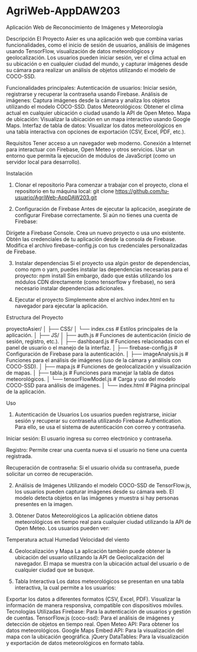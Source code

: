 # AgriWeb-AppDAW203
Aplicación Web de Reconocimiento de Imágenes y Meteorología

Descripción
El Proyecto Asier es una aplicación web que combina varias funcionalidades, como el inicio de sesión de usuarios, análisis de imágenes usando TensorFlow, visualización de datos meteorológicos y geolocalización. Los usuarios pueden iniciar sesión, ver el clima actual en su ubicación o en cualquier ciudad del mundo, y capturar imágenes desde su cámara para realizar un análisis de objetos utilizando el modelo de COCO-SSD.

Funcionalidades principales:
Autenticación de usuarios: Iniciar sesión, registrarse y recuperar la contraseña usando Firebase.
Análisis de imágenes: Captura imágenes desde la cámara y analiza los objetos utilizando el modelo COCO-SSD.
Datos Meteorológicos: Obtener el clima actual en cualquier ubicación o ciudad usando la API de Open Meteo.
Mapa de ubicación: Visualizar la ubicación en un mapa interactivo usando Google Maps.
Interfaz de tabla de datos: Visualizar los datos meteorológicos en una tabla interactiva con opciones de exportación (CSV, Excel, PDF, etc.).

Requisitos
Tener acceso a un navegador web moderno.
Conexión a Internet para interactuar con Firebase, Open Meteo y otros servicios.
Usar un entorno que permita la ejecución de módulos de JavaScript (como un servidor local para desarrollo).

Instalación
1. Clonar el repositorio
Para comenzar a trabajar con el proyecto, clona el repositorio en tu máquina local:
  git clone https://github.com/tu-usuario/AgriWeb-AppDAW203.git

2. Configuración de Firebase
Antes de ejecutar la aplicación, asegúrate de configurar Firebase correctamente. Si aún no tienes una cuenta de Firebase:

Dirígete a Firebase Console.
Crea un nuevo proyecto o usa uno existente.
Obtén las credenciales de tu aplicación desde la consola de Firebase.
Modifica el archivo firebase-config.js con tus credenciales personalizadas de Firebase.

3. Instalar dependencias
Si el proyecto usa algún gestor de dependencias, como npm o yarn, puedes instalar las dependencias necesarias para el proyecto:
  npm install
Sin embargo, dado que estás utilizando los módulos CDN directamente (como tensorflow y firebase), no será necesario instalar dependencias adicionales.

4. Ejecutar el proyecto
Simplemente abre el archivo index.html en tu navegador para ejecutar la aplicación.

Estructura del Proyecto

proyectoAsier/
│
├── CSS/
│   └── index.css                  # Estilos principales de la aplicación.
│
├── JS/
│   ├── auth.js                    # Funciones de autenticación (inicio de sesión, registro, etc.).
│   ├── dashboard.js               # Funciones relacionadas con el panel de usuario o el manejo de la interfaz.
│   ├── firebase-config.js         # Configuración de Firebase para la autenticación.
│   ├── imageAnalysis.js           # Funciones para el análisis de imágenes (uso de la cámara y análisis con COCO-SSD).
│   ├── mapa.js                    # Funciones de geolocalización y visualización de mapas.
│   ├── tabla.js                   # Funciones para manejar la tabla de datos meteorológicos.
│   └── tensorFlowModel.js         # Carga y uso del modelo COCO-SSD para análisis de imágenes.
│
└── index.html                     # Página principal de la aplicación.


Uso

1. Autenticación de Usuarios
Los usuarios pueden registrarse, iniciar sesión y recuperar su contraseña utilizando Firebase Authentication. Para ello, se usa el sistema de autenticación con correo y contraseña.

Iniciar sesión: El usuario ingresa su correo electrónico y contraseña.

Registro: Permite crear una cuenta nueva si el usuario no tiene una cuenta registrada.

Recuperación de contraseña: Si el usuario olvida su contraseña, puede solicitar un correo de recuperación.

2. Análisis de Imágenes
Utilizando el modelo COCO-SSD de TensorFlow.js, los usuarios pueden capturar imágenes desde su cámara web. El modelo detecta objetos en las imágenes y muestra si hay personas presentes en la imagen.

3. Obtener Datos Meteorológicos
La aplicación obtiene datos meteorológicos en tiempo real para cualquier ciudad utilizando la API de Open Meteo. Los usuarios pueden ver:

  Temperatura actual
  Humedad
  Velocidad del viento

4. Geolocalización y Mapa
La aplicación también puede obtener la ubicación del usuario utilizando la API de Geolocalización del navegador. El mapa se muestra con la ubicación actual del usuario o de cualquier ciudad que se busque.

5. Tabla Interactiva
Los datos meteorológicos se presentan en una tabla interactiva, la cual permite a los usuarios:

Exportar los datos a diferentes formatos (CSV, Excel, PDF).
Visualizar la información de manera responsiva, compatible con dispositivos móviles.
Tecnologías Utilizadas
Firebase: Para la autenticación de usuarios y gestión de cuentas.
TensorFlow.js (coco-ssd): Para el análisis de imágenes y detección de objetos en tiempo real.
Open Meteo API: Para obtener los datos meteorológicos.
Google Maps Embed API: Para la visualización del mapa con la ubicación geográfica.
jQuery DataTables: Para la visualización y exportación de datos meteorológicos en formato tabla.
